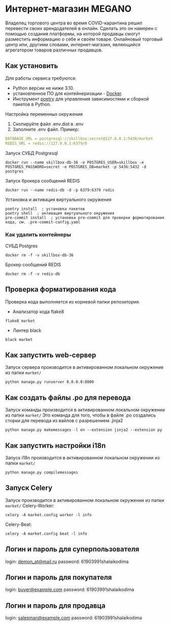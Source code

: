 # Интернет-магазин MEGANO
Владелец торгового центра во время COVID-карантина решил перевести своих арендодателей в онлайн. Сделать это он намерен с помощью создания платформы, на которой продавцы смогут разместить информацию о себе и своём товаре. Онлайновый торговый центр или, другими словами, интернет-магазин, являющийся агрегатором товаров различных продавцов.

## Как установить
Для работы сервиса требуются:
- Python версии не ниже 3.10.
- установленное ПО для контейнеризации - [Docker](https://docs.docker.com/engine/install/).
- Инструмент [poetry](https://python-poetry.org/) для управления зависимостями и сборкой пакетов в Python.

Настройка переменных окружения
1. Скопируйте файл .env.dist в .env
2. Заполните .env файл. Пример:
```yaml
DATABASE_URL = postgresql://skillbox:secret@127.0.0.1:5436/market
REDIS_URL = redis://127.0.0.1:6379/0
```

Запуск СУБД Postgresql
```shell
docker run --name skillbox-db-36 -e POSTGRES_USER=skillbox -e POSTGRES_PASSWORD=secret -e POSTGRES_DB=market -p 5436:5432 -d postgres
```
Запуск брокера сообщений REDIS
```shell
docker run --name redis-db -d -p 6379:6379 redis
```
Установка и активация виртуального окружения
```shell
poetry install  ; установка пакетов
poetry shell  ; активация виртуального окружения
pre-commit install  ; установка pre-commit для проверки форматирования кода, см. .pre-commit-config.yaml
```
### Как удалить контейнеры
СУБД Postgres
```shell
docker rm -f -v skillbox-db-36
```

Брокер сообщений REDIS
```shell
docker rm -f -v redis-db
```

## Проверка форматирования кода
Проверка кода выполняется из корневой папки репозитория.
* Анализатор кода flake8
```shell
flake8 market
```

* Линтер black
```shell
black market
```

## Как запустить web-сервер
Запуск сервера производится в активированном локальном окружение из папки `market/`
```shell
python manage.py runserver 0.0.0.0:8000
```

## Как создать файлы .po для перевода
Запуск команды производится в активированном локальном окружении из папки `market/`
Это команда для того, чтобы в файле .ро создались сторки для перевода из вайлов с разрешением .jinja2
```shell
python manage.py makemessages -l en --extension jinja2 --extension py
```


## Как запустить настройки i18n
Запуск i18n производится в активированном локальном окружении из папки `market/`
```shell
python manage.py compilemessages
```

## Запуск Celery
Запуск производится в активированном локальном окружении из папки `market/`
Celery-Worker:
```shell
celery -A market.config worker -l info
```
Celery-Beat:
```shell
celery -A market.config beat -l info
```


## Логин и пароль для суперпользователя
login: demon_at@mail.ru
password: 61903991shalaikodima
## Логин и пароль для покупателя
login: buyer@example.com
password: 61903991shalaikodima
## Логин и пароль для продавца
login: salesman@example.com
password: 61903991shalaikodima
